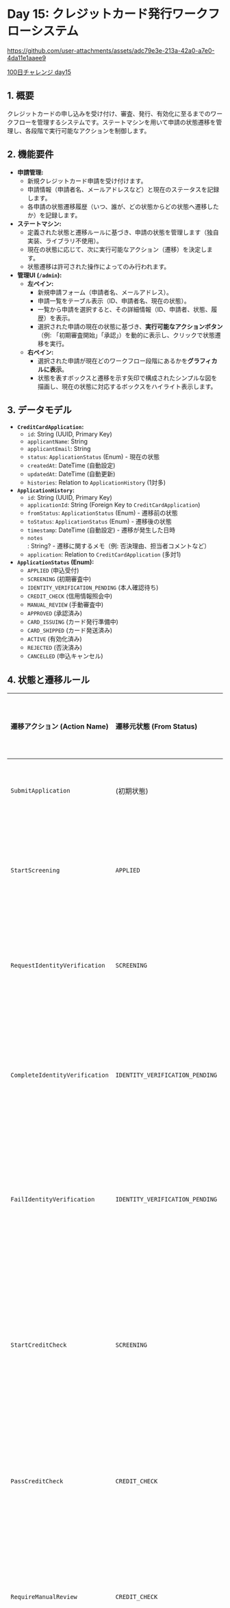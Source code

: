# Day 15: クレジットカード発行ワークフローシステム

https://github.com/user-attachments/assets/adc79e3e-213a-42a0-a7e0-4da11e1aaee9

[100日チャレンジ day15](https://zenn.dev/gin_nazo/scraps/59c9f6ada2fb25)

## 1. 概要

クレジットカードの申し込みを受け付け、審査、発行、有効化に至るまでのワークフローを管理するシステムです。ステートマシンを用いて申請の状態遷移を管理し、各段階で実行可能なアクションを制御します。

## 2. 機能要件

*   **申請管理:**
    *   新規クレジットカード申請を受け付けます。
    *   申請情報（申請者名、メールアドレスなど）と現在のステータスを記録します。
    *   各申請の状態遷移履歴（いつ、誰が、どの状態からどの状態へ遷移したか）を記録します。
*   **ステートマシン:**
    *   定義された状態と遷移ルールに基づき、申請の状態を管理します（独自実装、ライブラリ不使用）。
    *   現在の状態に応じて、次に実行可能なアクション（遷移）を決定します。
    *   状態遷移は許可された操作によってのみ行われます。
*   **管理UI (`/admin`):**
    *   **左ペイン:**
        *   新規申請フォーム（申請者名、メールアドレス）。
        *   申請一覧をテーブル表示（ID、申請者名、現在の状態）。
        *   一覧から申請を選択すると、その詳細情報（ID、申請者、状態、履歴）を表示。
        *   選択された申請の現在の状態に基づき、**実行可能なアクションボタン**（例: 「初期審査開始」「承認」）を動的に表示し、クリックで状態遷移を実行。
    *   **右ペイン:**
        *   選択された申請が現在どのワークフロー段階にあるかを**グラフィカルに表示**。
        *   状態を表すボックスと遷移を示す矢印で構成されたシンプルな図を描画し、現在の状態に対応するボックスをハイライト表示します。

## 3. データモデル

*   **`CreditCardApplication`:**
    *   `id`: String (UUID, Primary Key)
    *   `applicantName`: String
    *   `applicantEmail`: String
    *   `status`: `ApplicationStatus` (Enum) - 現在の状態
    *   `createdAt`: DateTime (自動設定)
    *   `updatedAt`: DateTime (自動更新)
    *   `histories`: Relation to `ApplicationHistory` (1対多)
*   **`ApplicationHistory`:**
    *   `id`: String (UUID, Primary Key)
    *   `applicationId`: String (Foreign Key to `CreditCardApplication`)
    *   `fromStatus`: `ApplicationStatus` (Enum) - 遷移前の状態
    *   `toStatus`: `ApplicationStatus` (Enum) - 遷移後の状態
    *   `timestamp`: DateTime (自動設定) - 遷移が発生した日時
    *   `notes`: String? - 遷移に関するメモ（例: 否決理由、担当者コメントなど）
    *   `application`: Relation to `CreditCardApplication` (多対1)
*   **`ApplicationStatus` (Enum):**
    *   `APPLIED` (申込受付)
    *   `SCREENING` (初期審査中)
    *   `IDENTITY_VERIFICATION_PENDING` (本人確認待ち)
    *   `CREDIT_CHECK` (信用情報照会中)
    *   `MANUAL_REVIEW` (手動審査中)
    *   `APPROVED` (承認済み)
    *   `CARD_ISSUING` (カード発行準備中)
    *   `CARD_SHIPPED` (カード発送済み)
    *   `ACTIVE` (有効化済み)
    *   `REJECTED` (否決済み)
    *   `CANCELLED` (申込キャンセル)

## 4. 状態と遷移ルール

| 遷移アクション (Action Name)         | 遷移元状態 (From Status)                     | 遷移先状態 (To Status)                   | トリガー/条件                       |
| :----------------------------------- | :------------------------------------------- | :--------------------------------------- | :---------------------------------- |
| `SubmitApplication`                  | (初期状態)                                   | `APPLIED`                                | ユーザー申請                         |
| `StartScreening`                     | `APPLIED`                                    | `SCREENING`                              | システム/担当者操作                 |
| `RequestIdentityVerification`        | `SCREENING`                                  | `IDENTITY_VERIFICATION_PENDING`          | システム/担当者操作                 |
| `CompleteIdentityVerification`       | `IDENTITY_VERIFICATION_PENDING`              | `CREDIT_CHECK`                           | システム/担当者操作 (確認OK)      |
| `FailIdentityVerification`           | `IDENTITY_VERIFICATION_PENDING`              | `REJECTED`                               | システム/担当者操作 (確認NG)      |
| `StartCreditCheck`                   | `SCREENING`                                  | `CREDIT_CHECK`                           | システム/担当者操作 (本人確認不要時) |
| `PassCreditCheck`                    | `CREDIT_CHECK`                               | `APPROVED`                               | システム判断 (自動承認)           |
| `RequireManualReview`                | `CREDIT_CHECK`                               | `MANUAL_REVIEW`                          | システム判断 (自動判断不可)       |
| `FailCreditCheck`                    | `CREDIT_CHECK`                               | `REJECTED`                               | システム判断 (与信NG)             |
| `ApproveManually`                    | `MANUAL_REVIEW`                              | `APPROVED`                               | 担当者操作                         |
| `RejectManually`                     | `MANUAL_REVIEW`                              | `REJECTED`                               | 担当者操作                         |
| `StartCardIssuing`                   | `APPROVED`                                   | `CARD_ISSUING`                           | システム                           |
| `CompleteCardIssuing`                | `CARD_ISSUING`                               | `CARD_SHIPPED`                           | システム                           |
| `ActivateCard`                       | `CARD_SHIPPED`                               | `ACTIVE`                                 | ユーザー操作                       |
| `CancelApplication`                  | `APPLIED`, `SCREENING`, `IDENTITY_VERIFICATION_PENDING`, `CREDIT_CHECK`, `MANUAL_REVIEW` | `CANCELLED`                              | ユーザー操作                       |
| `RejectScreening` (否決追加)         | `SCREENING`                                  | `REJECTED`                               | 担当者操作 (初期審査で否決)        |
| `BackToScreening` (手動審査差戻し追加) | `MANUAL_REVIEW`                              | `SCREENING`                              | 担当者操作 (再確認等)              |

## 5. APIエンドポイント

*   **`POST /api/applications`**: 新規申請を作成
*   **`GET /api/applications`**: 全申請一覧を取得
*   **`GET /api/applications/[id]`**: 特定の申請詳細を取得 (状態履歴も含む)
*   **`PATCH /api/applications/[id]`**: 申請の状態を遷移させる (Body: `{ action: string, notes?: string }`)

## 6. 技術スタック

*   フレームワーク: Next.js (App Router)
*   言語: TypeScript
*   データベース: SQLite
*   ORM: Prisma
*   スタイリング: Tailwind CSS
*   パッケージ管理: npm

## 7. 実装スコープ外

*   ユーザー認証・認可
*   複雑なアクセス制御
*   外部システム連携のシミュレーション
*   メール通知など
*   高度なエラーハンドリング・バリデーション
*   詳細なレスポンシブ対応
